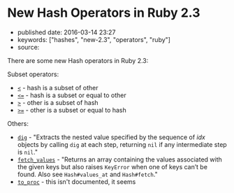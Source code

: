 # New Hash Operators in Ruby 2.3

- published date: 2016-03-14 23:27
- keywords: ["hashes", "new-2.3", "operators", "ruby"]
- source: 



There are some new Hash operators in Ruby 2.3:

Subset operators:

* [`<`](http://ruby-doc.org/core-2.3.0/Hash.html#method-i-3C) - hash is a subset of other
* [`<=`](http://ruby-doc.org/core-2.3.0/Hash.html#method-i-3C-3D) - hash is a subset or equal to other
* [`>`](http://ruby-doc.org/core-2.3.0/Hash.html#method-i-3E) - other is a subset of hash
* [`>=`](http://ruby-doc.org/core-2.3.0/Hash.html#method-i-3E-3D) - other is a subset or equal to hash

Others:

* [`dig`](http://ruby-doc.org/core-2.3.0/Hash.html#method-i-dig) - "Extracts the nested value specified by the sequence of *idx* objects by calling `dig` at each step, returning `nil` if any intermediate step is `nil`."
* [`fetch_values`](http://ruby-doc.org/core-2.3.0/Hash.html#method-i-fetch_values) - "Returns an array containing the values associated with the given keys but also raises `KeyError` when one of keys can’t be found. Also see `Hash#values_at` and `Hash#fetch`."
* [`to_proc`](http://ruby-doc.org/core-2.3.0/Hash.html#method-i-to_proc) - this isn't documented, it seems
